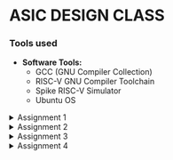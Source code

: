 # ASIC DESIGN CLASS

### Tools used
- **Software Tools:**
  - GCC (GNU Compiler Collection)
  - RISC-V GNU Compiler Toolchain
  - Spike RISC-V Simulator
  - Ubuntu OS 

<details>
<summary> Assignment 1</summary>
<br>


### Write a C Program and compile it using the GCC compiler to get Output O0 

### * Step 1:- Download leafpad editor in the terminal by using the sudo apt command.

![Leafpad](https://github.com/user-attachments/assets/86e220c4-b8d2-4ce3-94fa-ff5ad14fa29a)
### * Step 2:- Open a new file in the leafpad editor and write the desired c program and save it
### * Step 3:- After saving the file compile it using the GCC Compiler
### * Step 4:- Print the output of the code O0.
<br>

![Output](https://github.com/user-attachments/assets/2d5398da-343b-4974-b09c-a4e1896a1202)

<br>

![sum1ton](https://github.com/user-attachments/assets/d3fb1189-f3db-4bbf-9fe3-8bbacbcfca09)
</details>


<details>
<summary> Assignment 2</summary>
<br>

### To compile and verify the c code on the riscv compiler and verifying the number of lines in the assembly language code manually

### Materials and Tools
  - GCC (GNU Compiler Collection)
  - RISC-V GNU Compiler Toolchain
  - Ubuntu OS

### Step 1:- Compiling the c code on the RISCV compiler

```c
#include<stdio.h>
int main()
{
int i,sum=0,n=57;
for(i=0;i<=n;i++)
{
sum+=i;
}
printf("The Sum of the numbers from 1 to %d is %d ",n ,sum);
return 0;
}
```

### Output:-

```plaintext
THe output of the code is 1653
```

## Screenshots of the compiled result 

![riscv gcc 01](https://github.com/user-attachments/assets/8d413890-5c3a-4883-a5d5-2a61c52349b4)

![riscv gcc ofast](https://github.com/user-attachments/assets/2c7477dc-4667-434a-9ef0-8624b6362f36)

### Step 2:- Get the assembly language code for the given c file

### Once we get the assembly language code we then verify the number of addresses in the code by subtracting the address next to the last line of the code with the first address and dividing the same by 4 since 4 bytes of data is used by each address line

![assembly code riscv gcc 01](https://github.com/user-attachments/assets/174a462f-eabc-4b51-abc1-e898e7c0a3ae)

![assembly code riscv gcc ofast](https://github.com/user-attachments/assets/9e6b5fe8-f404-4e4f-a537-656358699061)

</details>

<details>
<summary> Assignment 3</summary>
<br>
  
## Assignment 3
### Task 1:- 
To find the output of the C program on the RISC V Compiler using the Spike command and debug the code

### In assignment 1 we have compiled and found the output of the c code using the GCC compiler and have found the sum of the n numbers. In assignment 2 we have looked at the assembly code for the same using the objdump command on the RISC V compiler. In assignment 3 we are going to have find the result of the n numbers on the RISCV compiler using the SPIKE command

## Code for compiling the objdump file
```bash
spike pk sum1ton.o
```
### The compiled code using SPIKE command
![result from gcc compiler](https://github.com/user-attachments/assets/4184bd6a-8bc4-40ba-bc97-4c040b7c960a)

### The assembly code of O1
![assembly code](https://github.com/user-attachments/assets/5dc5673f-202b-4896-875c-78242dfb6dac)

### The assembly code of Ofast
![assembly code_ ofast](https://github.com/user-attachments/assets/c743439b-7dea-4e59-86fa-76a79cd51bd5)



## Code for debugging the assembly code obtained in assignment 2
```bash
spike -d pk sum1ton.o
```
### From the assembly code we can see that the first address is at 10184. In order to debug the code we need the program counter to point at this address location. Therefore we use the following command to place the program counter on the the location 10184.

```bash
until pc 0 10184
```
###Similarly we can apply the same logic for Ofast code

```bash
until pc 0 100bo
```

### The first instruction involves the stack pointer. Therefore in order to check the initial and final contents of the stack pointer we use the follwoing code. [O1]

```bash
reg 0 sp
```
### The following are the initial contents of the stack pointer

![stack pointer contents](https://github.com/user-attachments/assets/15734fb6-4390-4a8a-8c46-3d208c517225)
### In the assembly code we can see that the value of the stack pointer is being reduced by 10 in hexadecimal we is equivalent to being reduced by 16 in decimal notation

### After running the first line of the code the contents of the stack pointer get modified and we get the follwoing result

![modified sp](https://github.com/user-attachments/assets/03f6cb0c-2d06-42e1-a38c-36c63a921e6b)

### Similarly for the register a0 we observe the following initial and final contents [ O-fast]

```bash
reg 0 a0
```

![a0 initial contents](https://github.com/user-attachments/assets/2156c1c6-da00-4a39-8b49-b66eab93d527)

### Similarly we can do the same for all the other instructions in the code and find out the contents in the respective addressing locations and their updated values once we execute the lines in the debugger.

</details>

<details>
<summary> Assignment 4 </summary>
<br>

## Task 1:-
RISC-V, a popular open-source instruction set architecture (ISA), employs six basic instruction formats to encode various operations. These formats are designed for efficiency and flexibility. They are as follows:-

## Overview of the RISK V architecture:-
![Risc v architecture](https://github.com/user-attachments/assets/0886862c-554e-44b2-9cd3-80d553964f96)


- ###  R-Type (Register)
  Purpose: Used for arithmetic and logical operations.
  - Format:
    - opcode: 7 bits
    - rd (destination register): 5 bits
    - funct3: 3 bits
    - rs1 (source register 1): 5 bits
    - rs2 (source register 2): 5 bits
    - funct7: 7 bits

- ###  I-Type (Immediate)
  Purpose: Used for immediate arithmetic operations, load instructions, and certain system instructions.

  - Format:  
    - opcode: 7 bits
    - rd (destination register): 5 bits
    - funct3: 3 bits
    - rs1 (source register): 5 bits
    - immediate: 12 bits

- ### S-Type (Store)
  Purpose: Used for store instructions.

  - Format:  
    - opcode: 7 bits
    - immediate[11:5]: 7 bits
    - funct3: 3 bits
    - rs1 (source register 1): 5 bits
    - rs2 (source register 2): 5 bits
    - immediate[4:0]: 5 bits
    
- ### B-Type (Branch)
  Purpose: Used for branch instructions.

  - Format:
  
    - opcode: 7 bits
    - immediate[12]: 1 bit
    - immediate[10:5]: 6 bits
    - funct3: 3 bits
    - rs1 (source register 1): 5 bits
    - rs2 (source register 2): 5 bits
    - immediate[4:1]: 4 bits
    - immediate[11]: 1 bit

- ### U-Type (Upper Immediate)
  Purpose: Used for instructions that need a large immediate value (e.g., LUI).

  - Format:
  
    - opcode: 7 bits
    - rd (destination register): 5 bits
    - immediate: 20 bits

- ### J-Type (Jump)
  Purpose: Used for jump instructions (e.g., JAL).

  - Format:
  
    - opcode: 7 bits
    - rd (destination register): 5 bits
    - immediate[20]: 1 bit
    - immediate[10:1]: 10 bits
    - immediate[11]: 1 bit
    - immediate[19:12]: 8 bits
   

## The final table for the instructions is as follows:-

| Assembly Instruction | Instruction format         |  Hexadecimal equivalent                             | Binary equivalent                      |
|----------------------|----------------------------|-----------------------------------------------------|----------------------------------------|
| ADD r10, r11, r12    | R                          | <code style="color : name_color"> 0x00C58533 </code>| 0000 0000 1100 0101 1000 0101 0011 0011|
| SUB r12, r10, r11    | R                          | <code style="color : name_color"> 0x40B50633 </code>| 0100 0000 1011 0101 0000 0110 0011 0011|
| AND r11, r10, r12    | R                          | <code style="color : name_color"> 0x00C575B3 </code>| 0000 0000 1100 0101 0111 0101 1011 0011|
| OR r8, r11, r5       | R                          | <code style="color : name_color"> 0x0055E433 </code>| 0000 0000 0101 0101 1110 0100 0011 0011|
| XOR r8, r10, r4      | R                          | <code style="color : name_color"> 0x00454433 </code>| 0000 0000 0100 0101 0100 0100 0011 0011|
| SLT r00, r1, r4      | R                          | <code style="color : name_color"> 0x0040A033 </code>| 0000 0000 0100 0000 1010 0000 0011 0011|
| ADDI r02, r2, 5      | I                          | <code style="color : name_color"> 0x00510113 </code>| 0000 0000 0101 0001 0000 0001 0001 0011|
| SW r2, r0, 4         | S                          | <code style="color : name_color"> 0x00202123 </code>| 0000 0000 0010 0000 0010 0001 0010 0011|
| SRL r06, r01, r1     | R                          | <code style="color : name_color"> 0x0010D333 </code>| 0000 0000 0001 0000 1101 0011 0011 0011|
| BNE r0, r0, 20       | B                          | <code style="color : name_color"> 0x00001063 </code>| 0000 0000 0000 0000 0001 0000 0110 0011|
| BEQ r0, r0, 15       | B                          | <code style="color : name_color"> 0x00000063 </code>| 0000 0000 0000 0000 0000 0000 0110 0011|
| LW r03, r01, 2       | I                          | <code style="color : name_color"> 0x0020A183 </code>| 0000 0000 0010 0000 1010 0001 1000 0011|
| SLL r05, r01, r1     | R                          | <code style="color : name_color"> 0x001092B3 </code>| 0000 0000 0001 0000 1001 0010 1011 0011|
 

## Task 2:-

### 

| Assembly Instruction | Instruction format         | Hardcoded ISA  | 
|----------------------|----------------------------|----------------|
| add r6,r1,r2         | R                          | 32'h02208300   |
| sub r7,r1,r2         | R                          | 32'h02209380   |
| and r8,r1,r3         | R                          | 32'h0230a400   |
| or r9,r2,r5          | R                          | 32'h02513480   |
| xor r10,r1,r4        | R                          | 32'h0240c500   |
| slt r11,r2,r4        | R                          | 32'h02415580   |
| addi r12,r4,5        | I                          | 32'h00520600   |
| sw r3,r1,2           | S                          | 32'h00209181   |
| lw r13,r1,2          | I                          | 32'h00208681   |
| beq r0,r0,15         | B                          | 32'h00f00002   |
| add r14,r2,r2        | R                          | 32'h00210700   |



### The waveforms for the original verilog code

``` Add r6,r1,r2 ```

![image](https://github.com/user-attachments/assets/b1e4501e-bd3b-4aaf-9b62-2d5644666cd4)

``` Sub r7,r1,r2 ```

![image](https://github.com/user-attachments/assets/24c3f1f0-91f1-4bcd-96c5-f82de03b4362)

``` And r8,r1,r3 ```

![image](https://github.com/user-attachments/assets/510fbd69-a0a1-4730-9586-b8c12cb995ea)

``` Or r9,r2,r5 ```

![image](https://github.com/user-attachments/assets/d4684ab4-fc66-4811-817b-8431691f41bf)

``` Xor r10,r1,r4 ```

![image](https://github.com/user-attachments/assets/7f9a3c78-af51-417b-a031-5cd63b02a3a7)

``` slt r11,r2,r4 ```

![image](https://github.com/user-attachments/assets/e65c85b2-f9d8-4687-b9d2-23bc5044a3dd)

``` addi r12,r4,5 ```

![image](https://github.com/user-attachments/assets/ce8a622a-a6e3-4192-8858-e9185d35bd59)

``` sw r3,r1,2 ```

![image](https://github.com/user-attachments/assets/a9f28035-1d60-41b0-a418-2a5d7882d972)

``` lw r13,r1,2 ```

![image](https://github.com/user-attachments/assets/7afdd0e9-3d75-4125-9131-0d2146e8aeba)

``` beq r0,r0,15  ```

![image](https://github.com/user-attachments/assets/4f067a51-a211-4726-a457-0e567ca0406b)

``` add r14,r2,r2 ```

![Og_11](https://github.com/user-attachments/assets/3f3fce3a-581a-4b15-8a9b-0f880ffb8e52)


### The waveforms according to the instructions assignmed to me


```  ADD r10, r11, r12 ```

![image](https://github.com/user-attachments/assets/e1587db3-9081-43e5-8f0f-7b909a7557a5)

``` SUB r12, r10, r11 ```

![image](https://github.com/user-attachments/assets/c16aa95a-c37f-47cd-8335-04c24a40cd54)

``` AND r11, r10, r12 ```

![image](https://github.com/user-attachments/assets/d32083c5-8b8f-4979-9d58-ba4a2f87932e)

``` OR r8, r11, r5 ```

![image](https://github.com/user-attachments/assets/0b9aa44e-8cef-47cb-a7b2-c92fa1a507c0)

``` XOR r8, r10, r4 ```

![image](https://github.com/user-attachments/assets/e9057d8e-4ff1-4d8d-bf51-5ec59b8af948)

``` SLT r00, r1, r4 ```

![image](https://github.com/user-attachments/assets/54242fff-2179-48f5-b91b-ed2e21e1a5e3)

``` ADDI r02, r2, 5 ```

![image](https://github.com/user-attachments/assets/168a6af1-d8c1-403e-8427-67811bc4fbca)

``` SW r2, r0, 4 ```

![My_code_8](https://github.com/user-attachments/assets/58363200-d22e-4f73-9039-480695a03adc)

``` SRL r06, r01, r1 ```

![image](https://github.com/user-attachments/assets/888422ca-e4bb-42bd-91af-094fca1d5394)

``` BNE r0, r0, 20 ```

![image](https://github.com/user-attachments/assets/a4efe01c-1dd0-46d3-9847-f7c19b51ae31)

``` BEQ r0, r0, 15 ```

![image](https://github.com/user-attachments/assets/131bd04f-e3db-4584-804d-31eab57f0496)

``` LW r03, r01, 2 ```

![image](https://github.com/user-attachments/assets/1966c656-6916-4486-b864-8731421cc0b0)

``` SLL r05, r01, r1 ```

![image](https://github.com/user-attachments/assets/55578f7c-275b-42e4-b7d4-b91c2de8f741)












